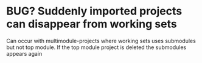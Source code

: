 # BUG? Suddenly imported projects can disappear from working sets

Can occur with multimodule-projects where working sets uses submodules but not top module.
If the top module project is deleted the submodules appears again
